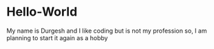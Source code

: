 # Hello-World

My name is Durgesh and I like coding but is not my profession so, I am planning to start it again as a hobby
